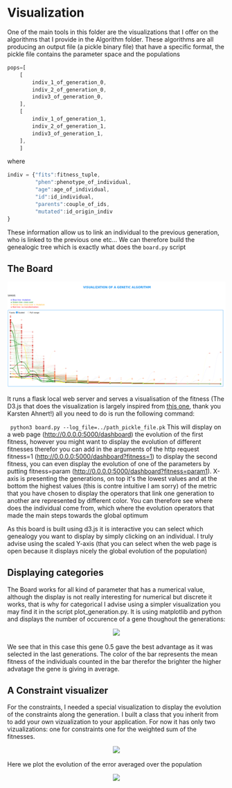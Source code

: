 # Visualization
One of the main tools in this folder are the visualizations that I offer on the algorithms that I provide in the Algorithm folder. These algorithms are all producing an output file (a pickle binary file) that have a specific format, the pickle file contains the parameter space and the populations
```javascript
pops=[
	[
		indiv_1_of_generation_0,
		indiv_2_of_generation_0,
		indiv3_of_generation_0,
	],
	[
		indiv_1_of_generation_1,
		indiv_2_of_generation_1,
		indiv3_of_generation_1,
	],
	]

```
where
```javascript
indiv = {"fits":fitness_tuple,
		 "phen":phenotype_of_individual,
		 "age":age_of_individual,
		 "id":id_individual,
		 "parents":couple_of_ids,
		 "mutated":id_origin_indiv
}

```
These information allow us to link an individual to the previous generation, who is linked to the previous one etc... We can therefore build the genealogic tree which is exactly what does the ```board.py``` script

## The Board
<p align="center">
	<img src="../Images/main_page.png">
</p>

 It runs a flask local web server and serves a visualisation of the fitness (The D3.js that does the visualization is largely inspired from [this one](http://karstenahnert.com/gp/), thank you Karsten Ahnert!) all you need to do is run the following command:

``` python3 board.py --log_file=../path_pickle_file.pk``` 
This will display on a web page (http://0.0.0.0:5000/dashboard) the evolution of the first fitness, however you might want to display the evolution of different fitnesses therefor you can add in the arguments of the http request fitness=1 (http://0.0.0.0:5000/dashboard?fitness=1) to display the second fitness, you can even display the evolution of one of the parameters by putting fitness=param (http://0.0.0.0:5000/dashboard?fitness=param1). X-axis is presenting the generations, on top it's the lowest values and at the bottom the highest values (this is contre intuitive I am sorry) of the metric that you have chosen to display the operators that link one generation to another are represented by different color.  You can therefore see where does the individual come from, which where the evolution operators that made the main steps towards the global optimum

 As this board is built using d3.js it is interactive you can select which genealogy you want to display by simply clicking on an individual. I truly advise using the scaled Y-axis (that you can select when the web page is open because it displays nicely the global evolution of the population)

## Displaying categories
The Board works for all kind of parameter that has a numerical value, although the display is not really interesting for numerical but discrete it works, that is why for categorical I advise using a simpler visualization you may find it in the script plot_generation.py. It is using matplotlib and python and displays the number of occurence of a gene thoughout the generations:
<p align="center">
	<img src="../Images/plot_generations.png">
</p>
We see that in this case this gene 0.5 gave the best advantage as it was selected in the last generations. The color of the bar represents the mean fitness of the individuals counted in the bar therefor the brighter the higher advatage the gene is giving in average.


## A Constraint visualizer
For the constraints, I needed a special visualization to display the evolution of the constraints along the generation. I built a class that you inherit from to add your own vizualization to your application.
For now it has only two vizualizations: one for constraints one for the weighted sum of the fitnesses.
<p align="center">
	<img src="../Images/constraints.png">
</p>
Here we plot the evolution of the error averaged over the population
<p align="center">
	<img src="../Images/figure_bf_average_error.png">
</p>






